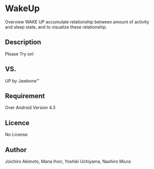 WakeUp
====

Overview
WAKE UP accumulate relationship between amount of activity and sleep state, and to visualize these relationship. 

## Description
Please Try on!

## VS. 
UP by Jawbone™

## Requirement
Over Android Version 4.3

## Licence
No License

## Author
Joichiro Akimoto, Mana Ihori, Yoshiki Uchiyama, Naohiro Miura
